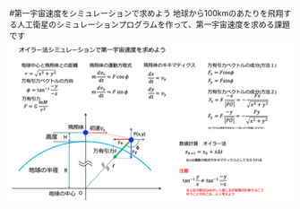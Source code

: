 #第一宇宙速度をシミュレーションで求めよう
地球から100kmのあたりを飛翔する人工衛星のシミュレーションプログラムを作って、第一宇宙速度を求める課題です
![Exercise](第一宇宙速度を計算しよう.png)
